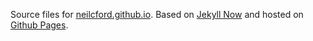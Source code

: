 Source files for [neilcford.github.io]([http://neilcford.uk](https://neilcford.github.io)). Based on [Jekyll Now](https://github.com/barryclark/jekyll-now) and hosted on [Github Pages](https://docs.github.com/en/pages).
